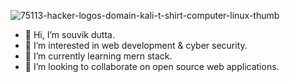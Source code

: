 <!---
souvik666/souvik666 is a ✨ special ✨ repository because its `README.md` (this file) appears on your GitHub profile.
You can click the Preview link to take a look at your changes.
--->
![75113-hacker-logos-domain-kali-t-shirt-computer-linux-thumb](https://user-images.githubusercontent.com/70321937/113812943-97a01b00-978c-11eb-9b5e-c21138762332.png)

- 👋 Hi, I’m souvik dutta.
- 👀 I’m interested in web development & cyber security.
- 🌱 I’m currently learning mern stack.
- 💞️ I’m looking to collaborate on open source web applications. 

